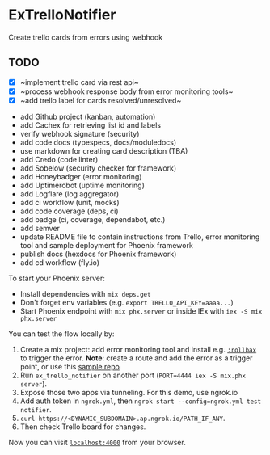 # ExTrelloNotifier

Create trello cards from errors using webhook

## TODO

- [x] ~implement trello card via rest api~
- [x] ~process webhook response body from error monitoring tools~
- [x] ~add trello label for cards resolved/unresolved~
- add Github project (kanban, automation)
- add Cachex for retrieving list id and labels
- verify webhook signature (security)
- add code docs (typespecs, docs/moduledocs)
- use markdown for creating card description (TBA)
- add Credo (code linter)
- add Sobelow (security checker for framework)
- add Honeybadger (error monitoring)
- add Uptimerobot (uptime monitoring)
- add Logflare (log aggregator)
- add ci workflow (unit, mocks)
- add code coverage (deps, ci)
- add badge (ci, coverage, dependabot, etc.)
- add semver
- update README file to contain instructions from Trello, error monitoring tool and sample deployment for Phoenix framework
- publish docs (hexdocs for Phoenix framework)
- add cd workflow (fly.io)

To start your Phoenix server:

  * Install dependencies with `mix deps.get`
  * Don't forget env variables (e.g. `export TRELLO_API_KEY=aaaa...`)
  * Start Phoenix endpoint with `mix phx.server` or inside IEx with `iex -S mix phx.server`

You can test the flow locally by:

1. Create a mix project: add error monitoring tool and install e.g. [`:rollbax`](https://github.com/ForzaElixir/rollbax) to trigger the error. **Note**: create a route and add the error as a trigger point, or use this [sample repo](https://github.com/jaeyson/rollbax_example_error)
2. Run `ex_trello_notifier` on another port (`PORT=4444 iex -S mix.phx server`).
3. Expose those two apps via tunneling. For this demo, use ngrok.io
4. Add auth token in `ngrok.yml`, then `ngrok start --config=ngrok.yml test notifier`.
5. `curl https://<DYNAMIC_SUBDOMAIN>.ap.ngrok.io/PATH_IF_ANY`.
6. Then check Trello board for changes.

Now you can visit [`localhost:4000`](http://localhost:4000) from your browser.
